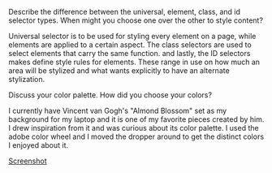 Describe the difference between the universal, element, class, and id selector types. When might you choose one over the other to style content?

Universal selector is to be used for styling every element on a page, while elements are applied to a certain aspect. The class selectors are used to select elements that carry the same function. and lastly, the ID selectors makes define style rules for elements. These range in use on how much an area will be stylized and what wants explicitly to have an alternate stylization.

Discuss your color palette. How did you choose your colors?

I currently have Vincent van Gogh's "Almond Blossom" set as my background for my laptop and it is one of my favorite pieces created by him. I drew inspiration from it and was curious about its color palette. I used the adobe color wheel and I moved the dropper around to get the distinct colors I enjoyed about it.

[Screenshot](images/Screenshot.png)